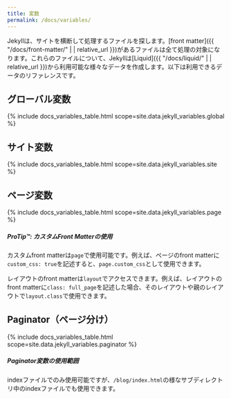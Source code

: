 ```yaml
---
title: 変数
permalink: /docs/variables/
---
```

<!-- ---
title: Variables
permalink: /docs/variables/
--- -->

Jekyllは、サイトを横断して処理するファイルを探します。[front matter]({{ "/docs/front-matter/" | | relative_url }})があるファイルは全て処理の対象になります。これらのファイルについて、Jekyllは[Liquid]({{ "/docs/liquid/" | | relative_url }})から利用可能な様々なデータを作成します。以下は利用できるデータのリファレンスです。

<!-- Jekyll traverses your site looking for files to process. Any files with
[front matter](/docs/front-matter/) are subject to processing. For each of these
files, Jekyll makes a variety of data available via the [Liquid](/docs/liquid/).
The following is a reference of the available data. -->

## グローバル変数
<!-- ## Global Variables -->

{% include docs_variables_table.html scope=site.data.jekyll_variables.global %}

## サイト変数
<!-- ## Site Variables -->

{% include docs_variables_table.html scope=site.data.jekyll_variables.site %}

## ページ変数
<!-- ## Page Variables -->

{% include docs_variables_table.html scope=site.data.jekyll_variables.page %}

<div class="note">
  <h5>ProTip™: カスタムFront Matterの使用</h5>
  <!-- <h5>ProTip™: Use Custom Front Matter</h5> -->
  <p>
    カスタムfront matterは<code>page</code>で使用可能です。例えば、ページのfront matterに<code>custom_css: true</code>を記述すると、<code>page.custom_css</code>として使用できます。
  </p>
  <!-- <p>
    Any custom front matter that you specify will be available under
    <code>page</code>. For example, if you specify <code>custom_css: true</code>
    in a page’s front matter, that value will be available as <code>page.custom_css</code>.
  </p> -->
  <p>
    レイアウトのfront matterは<code>layout</code>でアクセスできます。例えば、レイアウトのfront matterに<code>class: full_page</code>を記述した場合、そのレイアウトや親のレイアウトで<code>layout.class</code>で使用できます。
  </p>
  <!-- <p>
    If you specify front matter in a layout, access that via <code>layout</code>.
    For example, if you specify <code>class: full_page</code> in a layout’s front matter,
    that value will be available as <code>layout.class</code> in the layout and its parents.
  </p> -->
</div>

## Paginator（ページ分け）
<!-- ## Paginator -->

{% include docs_variables_table.html scope=site.data.jekyll_variables.paginator %}

<div class="note info">
  <h5>Paginator変数の使用範囲</h5>
  <!-- <h5>Paginator variable availability</h5> -->
  <p>
    indexファイルでのみ使用可能ですが、<code>/blog/index.html</code>の様なサブディレクトリ中のindexファイルでも使用できます。
  </p>
  <!-- <p>
    These are only available in index files, however they can be located in a subdirectory,
    such as <code>/blog/index.html</code>.
  </p> -->
</div>

